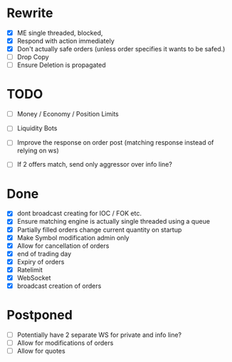 # Rewrite
- [x] ME single threaded, blocked,
- [x] Respond with action immediately
- [x] Don't actually safe orders (unless order specifies it wants to be safed.)
- [ ] Drop Copy
- [ ] Ensure Deletion is propagated

# TODO
- [ ] Money / Economy / Position Limits
- [ ] Liquidity Bots
- [ ] Improve the response on order post (matching response instead of relying on ws)
- [ ] If 2 offers match, send only aggressor over info line?


# Done
- [x] dont broadcast creating for IOC / FOK etc. 
- [x] Ensure matching engine is actually single threaded using a queue
- [x] Partially filled orders change current quantity on startup
- [x] Make Symbol modification admin only
- [x] Allow for cancellation of orders
- [x] end of trading day
- [x] Expiry of orders
- [x] Ratelimit
- [x] WebSocket
- [x] broadcast creation of orders

# Postponed
- [ ] Potentially have 2 separate WS for private and info line?
- [ ] Allow for modifications of orders
- [ ] Allow for quotes

